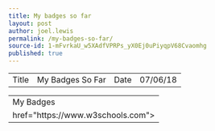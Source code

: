 ```yaml
---
title: My badges so far
layout: post
author: joel.lewis
permalink: /my-badges-so-far/
source-id: 1-mFvrkaU_w5XAdfVPRPs_yX0Ej0uPiyqpV68Cvaomhg
published: true
---
```

<table>
  <tr>
    <td>Title</td>
    <td>My Badges So Far</td>
    <td>Date</td>
    <td>07/06/18</td>
  </tr>
</table>


<table>
  <tr>
    <td>My Badges</td>
  </tr>
  <tr>
    <td>href="https://www.w3schools.com"></td>
  </tr>
</table>


